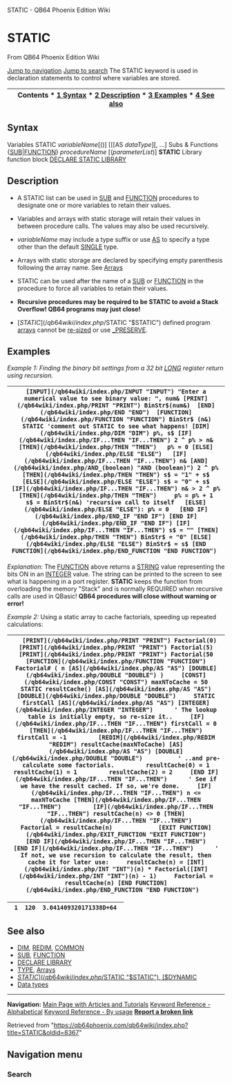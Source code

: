 


STATIC - QB64 Phoenix Edition Wiki








# STATIC



From QB64 Phoenix Edition Wiki



[Jump to navigation](#mw-head)
[Jump to search](#searchInput)
The STATIC keyword is used in declaration statements to control where variables are stored.


  






| Contents * [1 Syntax](#Syntax) * [2 Description](#Description) * [3 Examples](#Examples) * [4 See also](#See_also) |
| --- |


## Syntax


Variables
STATIC *variableName*[()] [[[AS *dataType*][, ...]
Subs & Functions
{[SUB](/qb64wiki/index.php/SUB "SUB")|[FUNCTION](/qb64wiki/index.php/FUNCTION "FUNCTION")} *procedureName* [(*parameterList*)] **STATIC**
Library function block
[DECLARE STATIC LIBRARY](/qb64wiki/index.php/DECLARE_LIBRARY "DECLARE LIBRARY")
## Description


* A STATIC list can be used in [SUB](/qb64wiki/index.php/SUB "SUB") and [FUNCTION](/qb64wiki/index.php/FUNCTION "FUNCTION") procedures to designate one or more variables to retain their values.
* Variables and arrays with static storage will retain their values in between procedure calls. The values may also be used recursively.


* *variableName* may include a type suffix or use [AS](/qb64wiki/index.php/AS "AS") to specify a type other than the default [SINGLE](/qb64wiki/index.php/SINGLE "SINGLE") type.
* Arrays with static storage are declared by specifying empty parenthesis following the array name. See [Arrays](/qb64wiki/index.php/Arrays "Arrays")

* STATIC can be used after the name of a [SUB](/qb64wiki/index.php/SUB "SUB") or [FUNCTION](/qb64wiki/index.php/FUNCTION "FUNCTION") in the procedure to force all variables to retain their values.
* **Recursive procedures may be required to be STATIC to avoid a Stack Overflow! QB64 programs may just close!**
* [$STATIC](/qb64wiki/index.php/$STATIC "$STATIC") defined program [arrays](/qb64wiki/index.php/Arrays "Arrays") cannot be [re-sized](/qb64wiki/index.php/REDIM "REDIM") or use [\_PRESERVE](/qb64wiki/index.php/PRESERVE "PRESERVE").


  




## Examples


*Example 1: Finding the binary bit settings from a 32 bit [LONG](/qb64wiki/index.php/LONG "LONG") register return using recursion.*





| ``` [INPUT](/qb64wiki/index.php/INPUT "INPUT") "Enter a numerical value to see binary value: ", num& [PRINT](/qb64wiki/index.php/PRINT "PRINT") BinStr$(num&)  [END](/qb64wiki/index.php/END "END")  [FUNCTION](/qb64wiki/index.php/FUNCTION "FUNCTION") BinStr$ (n&) STATIC 'comment out STATIC to see what happens! [DIM](/qb64wiki/index.php/DIM "DIM") p%, s$ [IF](/qb64wiki/index.php/IF...THEN "IF...THEN") 2 ^ p% > n& [THEN](/qb64wiki/index.php/THEN "THEN")   p% = 0 [ELSE](/qb64wiki/index.php/ELSE "ELSE")   [IF](/qb64wiki/index.php/IF...THEN "IF...THEN") n& [AND](/qb64wiki/index.php/AND_(boolean) "AND (boolean)") 2 ^ p% [THEN](/qb64wiki/index.php/THEN "THEN") s$ = "1" + s$ [ELSE](/qb64wiki/index.php/ELSE "ELSE") s$ = "0" + s$   [IF](/qb64wiki/index.php/IF...THEN "IF...THEN") n& > 2 ^ p% [THEN](/qb64wiki/index.php/THEN "THEN")     p% = p% + 1     s$ = BinStr$(n&) 'recursive call to itself   [ELSE](/qb64wiki/index.php/ELSE "ELSE"): p% = 0   [END IF](/qb64wiki/index.php/END_IF "END IF") [END IF](/qb64wiki/index.php/END_IF "END IF") [IF](/qb64wiki/index.php/IF...THEN "IF...THEN") s$ = "" [THEN](/qb64wiki/index.php/THEN "THEN") BinStr$ = "0" [ELSE](/qb64wiki/index.php/ELSE "ELSE") BinStr$ = s$ [END FUNCTION](/qb64wiki/index.php/END_FUNCTION "END FUNCTION")  ``` |
| --- |


*Explanation:* The [FUNCTION](/qb64wiki/index.php/FUNCTION "FUNCTION") above returns a [STRING](/qb64wiki/index.php/STRING "STRING") value representing the bits ON in an [INTEGER](/qb64wiki/index.php/INTEGER "INTEGER") value. The string can be printed to the screen to see what is happening in a port register. **STATIC** keeps the function from overloading the memory "Stack" and is normally REQUIRED when recursive calls are used in QBasic! **QB64 procedures will close without warning or error!**
  

*Example 2:* Using a static array to cache factorials, speeding up repeated calculations:





| ```   [PRINT](/qb64wiki/index.php/PRINT "PRINT") Factorial(0) [PRINT](/qb64wiki/index.php/PRINT "PRINT") Factorial(5) [PRINT](/qb64wiki/index.php/PRINT "PRINT") Factorial(50  [FUNCTION](/qb64wiki/index.php/FUNCTION "FUNCTION") Factorial# ( n [AS](/qb64wiki/index.php/AS "AS") [DOUBLE](/qb64wiki/index.php/DOUBLE "DOUBLE") )     [CONST](/qb64wiki/index.php/CONST "CONST") maxNToCache = 50     STATIC resultCache() [AS](/qb64wiki/index.php/AS "AS") [DOUBLE](/qb64wiki/index.php/DOUBLE "DOUBLE")     STATIC firstCall [AS](/qb64wiki/index.php/AS "AS") [INTEGER](/qb64wiki/index.php/INTEGER "INTEGER")      ' The lookup table is initially empty, so re-size it..     [IF](/qb64wiki/index.php/IF...THEN "IF...THEN") firstCall = 0 [THEN](/qb64wiki/index.php/IF...THEN "IF...THEN")         firstCall = -1         [REDIM](/qb64wiki/index.php/REDIM "REDIM") resultCache(maxNToCache) [AS](/qb64wiki/index.php/AS "AS") [DOUBLE](/qb64wiki/index.php/DOUBLE "DOUBLE")          ' ..and pre-calculate some factorials.         resultCache(0) = 1         resultCache(1) = 1         resultCache(2) = 2     [END IF](/qb64wiki/index.php/IF...THEN "IF...THEN")      ' See if we have the result cached. If so, we're done.     [IF](/qb64wiki/index.php/IF...THEN "IF...THEN") n <= maxNToCache [THEN](/qb64wiki/index.php/IF...THEN "IF...THEN")         [IF](/qb64wiki/index.php/IF...THEN "IF...THEN") resultCache(n) <> 0 [THEN](/qb64wiki/index.php/IF...THEN "IF...THEN")             Factorial = resultCache(n)             [EXIT FUNCTION](/qb64wiki/index.php/EXIT_FUNCTION "EXIT FUNCTION")         [END IF](/qb64wiki/index.php/IF...THEN "IF...THEN")     [END IF](/qb64wiki/index.php/IF...THEN "IF...THEN")      ' If not, we use recursion to calculate the result, then cache it for later use:     resultCache(n) = [INT](/qb64wiki/index.php/INT "INT")(n) * Factorial([INT](/qb64wiki/index.php/INT "INT")(n) - 1)     Factorial = resultCache(n) [END FUNCTION](/qb64wiki/index.php/END_FUNCTION "END FUNCTION")   ``` |
| --- |




| ```  1  120  3.041409320171338D+64  ``` |
| --- |


  




## See also


* [DIM](/qb64wiki/index.php/DIM "DIM"), [REDIM](/qb64wiki/index.php/REDIM "REDIM"), [COMMON](/qb64wiki/index.php/COMMON "COMMON")
* [SUB](/qb64wiki/index.php/SUB "SUB"), [FUNCTION](/qb64wiki/index.php/FUNCTION "FUNCTION")
* [DECLARE LIBRARY](/qb64wiki/index.php/DECLARE_LIBRARY "DECLARE LIBRARY")
* [TYPE](/qb64wiki/index.php/TYPE "TYPE"), [Arrays](/qb64wiki/index.php/Arrays "Arrays")
* [$STATIC](/qb64wiki/index.php/$STATIC "$STATIC"), [$DYNAMIC](/qb64wiki/index.php/$DYNAMIC "$DYNAMIC")
* [Data types](/qb64wiki/index.php/Data_types "Data types")


  






---


**Navigation:**
[Main Page with Articles and Tutorials](/qb64wiki/index.php/Main_Page "Main Page")
[Keyword Reference - Alphabetical](/qb64wiki/index.php/Keyword_Reference_-_Alphabetical "Keyword Reference - Alphabetical")
[Keyword Reference - By usage](/qb64wiki/index.php/Keyword_Reference_-_By_usage "Keyword Reference - By usage")
**[Report a broken link](https://qb64phoenix.com/forum/showthread.php?tid=2800)**  





Retrieved from "<https://qb64phoenix.com/qb64wiki/index.php?title=STATIC&oldid=8367>"




## Navigation menu








### Search





















